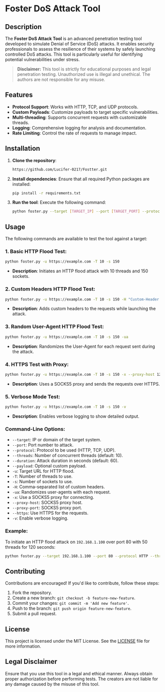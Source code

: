 # Foster DoS Attack Tool

## Description

The **Foster DoS Attack Tool** is an advanced penetration testing tool developed to simulate Denial of Service (DoS) attacks. It enables security professionals to assess the resilience of their systems by safely launching controlled DoS attacks. This tool is particularly useful for identifying potential vulnerabilities under stress.

> **Disclaimer:** This tool is strictly for educational purposes and legal penetration testing. Unauthorized use is illegal and unethical. The authors are not responsible for any misuse.

## Features

- **Protocol Support**: Works with HTTP, TCP, and UDP protocols.
- **Custom Payloads**: Customize payloads to target specific vulnerabilities.
- **Multi-threading**: Supports concurrent requests with customizable threads.
- **Logging**: Comprehensive logging for analysis and documentation.
- **Rate Limiting**: Control the rate of requests to manage impact.

## Installation

1. **Clone the repository**:
   ```bash
   https://github.com/Lucifer-0217/Fostter.git
   ```

2. **Install dependencies**:
   Ensure that all required Python packages are installed:
   ```bash
   pip install -r requirements.txt
   ```

3. **Run the tool**:
   Execute the following command:
   ```bash
   python foster.py --target [TARGET_IP] --port [TARGET_PORT] --protocol [PROTOCOL]
   ```

## Usage

The following commands are available to test the tool against a target:

### 1. **Basic HTTP Flood Test**:
   ```bash
   python foster.py -u https://example.com -T 10 -s 150
   ```
   - **Description**: Initiates an HTTP flood attack with 10 threads and 150 sockets.

### 2. **Custom Headers HTTP Flood Test**:
   ```bash
   python foster.py -u https://example.com -T 10 -s 150 -H "Custom-Header: Value,Another-Header: AnotherValue"
   ```
   - **Description**: Adds custom headers to the requests while launching the attack.

### 3. **Random User-Agent HTTP Flood Test**:
   ```bash
   python foster.py -u https://example.com -T 10 -s 150 -ua
   ```
   - **Description**: Randomizes the User-Agent for each request sent during the attack.

### 4. **HTTPS Test with Proxy**:
   ```bash
   python foster.py -u https://example.com -T 10 -s 150 -x --proxy-host 127.0.0.1 --proxy-port 8080 --https
   ```
   - **Description**: Uses a SOCKS5 proxy and sends the requests over HTTPS.

### 5. **Verbose Mode Test**:
   ```bash
   python foster.py -u https://example.com -T 10 -s 150 -v
   ```
   - **Description**: Enables verbose logging to show detailed output.

### Command-Line Options:
- `--target`: IP or domain of the target system.
- `--port`: Port number to attack.
- `--protocol`: Protocol to be used (HTTP, TCP, UDP).
- `--threads`: Number of concurrent threads (default: 10).
- `--duration`: Attack duration in seconds (default: 60).
- `--payload`: Optional custom payload.
- `-u`: Target URL for HTTP flood.
- `-T`: Number of threads to use.
- `-s`: Number of sockets to use.
- `-H`: Comma-separated list of custom headers.
- `-ua`: Randomizes user-agents with each request.
- `-x`: Use a SOCKS5 proxy for connecting.
- `--proxy-host`: SOCKS5 proxy host.
- `--proxy-port`: SOCKS5 proxy port.
- `--https`: Use HTTPS for the requests.
- `-v`: Enable verbose logging.

### Example:

To initiate an HTTP flood attack on `192.168.1.100` over port 80 with 50 threads for 120 seconds:

```bash
python foster.py --target 192.168.1.100 --port 80 --protocol HTTP --threads 50 --duration 120
```

## Contributing

Contributions are encouraged! If you'd like to contribute, follow these steps:

1. Fork the repository.
2. Create a new branch: `git checkout -b feature-new-feature`.
3. Commit your changes: `git commit -m 'Add new feature'`.
4. Push to the branch: `git push origin feature-new-feature`.
5. Submit a pull request.

## License

This project is licensed under the MIT License. See the [LICENSE](LICENSE) file for more information.

## Legal Disclaimer

Ensure that you use this tool in a legal and ethical manner. Always obtain proper authorization before performing tests. The creators are not liable for any damage caused by the misuse of this tool.

